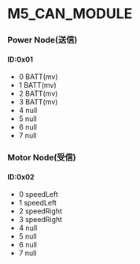 # M5_CAN_MODULE

### Power Node(送信)

#### ID:0x01

- 0 BATT(mv)
- 1 BATT(mv)
- 2 BATT(mv)
- 3 BATT(mv)
- 4 null
- 5 null
- 6 null
- 7 null

### Motor Node(受信)

#### ID:0x02

- 0 speedLeft
- 1 speedLeft
- 2 speedRight
- 3 speedRight
- 4 null
- 5 null
- 6 null
- 7 null

